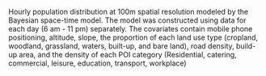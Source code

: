 
Hourly population distribution at 100m spatial resolution modeled by the Bayesian space-time model. The model was constructed using data for each day (6 am - 11 pm) separately. The covariates contain mobile phone positioning, altitude, slope, the proportion of each land use type (cropland, woodland, grassland, waters, built-up, and bare land), road density, build-up area, and the density of each POI category (Residential, catering, commercial, leisure, education, transport, workplace)
